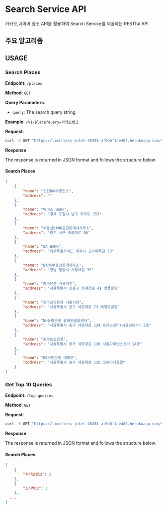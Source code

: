 # Search Service API
카카오,네이버 장소 API를 활용하여 Search Service를 제공하는 RESTful API 

## 주요 알고리즘


## USAGE

### Search Places

**Endpoint**: `/places`

**Method**: `GET`

**Query Parameters**:
- `query`: The search query string.

**Example**: `/v1/place?query=카카오뱅크`

**Request**:

```bash
curl -X GET "https://limitless-inlet-46201-af0b6f1ae40f.herokuapp.com/v1/place?keyword=bank"
```
**Response**

The response is returned in JSON format and follows the structure below:

#### Search Places

```json
[
    {
        "name": "신진BANK충전소",
        "address": ""
    },
    {
        "name": "아이스 Bank",
        "address": "경북 포항시 남구 지곡로 253"
    },
    {
        "name": "부동산BANK공인중개사사무소",
        "address": "광주 서구 죽봉대로 86"
    },
    {
        "name": "OA BANK",
        "address": "제주특별자치도 제주시 고사마루길 30"
    },
    {
        "name": "BANK부동산중개사무소",
        "address": "경남 밀양시 시청서길 32"
    },
    {
        "name": "중국은행 서울지점",
        "address": "서울특별시 종로구 청계천로 41 영풍빌딩"
    },
    {
        "name": "중국공상은행 서울지점",
        "address": "서울특별시 중구 세종대로 73 태평로빌딩"
    },
    {
        "name": "NH농협은행 광화문금융센터",
        "address": "서울특별시 중구 세종대로 124 프레스센터(서울신문사) 2층"
    },
    {
        "name": "중국농업은행",
        "address": "서울특별시 중구 세종대로 136 서울파이낸스센터 14층"
    },
    {
        "name": "KB국민은행 태평로",
        "address": "서울특별시 중구 세종대로 135 코리아나호텔"
    }
]
```

### Get Top 10 Queries

**Endpoint**: `/top-queries`

**Method**: `GET`

**Request**:

```bash
curl -X GET "https://limitless-inlet-46201-af0b6f1ae40f.herokuapp.com/v1/place/top"
```
**Response**

The response is returned in JSON format and follows the structure below:

#### Search Places

```json
[
    {
        "카카오뱅크": 2
    },
    {
        "스타벅스": 1
    },
  ...
]
```

